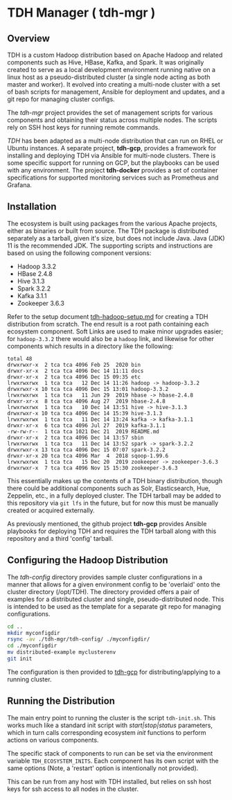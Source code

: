 TDH Manager ( tdh-mgr )
=======================

## Overview

TDH is a custom Hadoop distribution based on Apache Hadoop and related
components such as Hive, HBase, Kafka, and Spark. It was originally 
created to serve as a local development environment running native on a 
linux host as a pseudo-distributed cluster (a single node acting as both 
master and worker).  It evolved into creating a multi-node cluster with a 
set of bash scripts for management, Ansible for deployment and updates, 
and a git repo for managing cluster configs.

The *tdh-mgr* project provides the set of management scripts for various
components and obtaining their status across multiple nodes. The scripts
rely on SSH host keys for running remote commands.

*TDH* has been adapted as a multi-node distribution that can run on
RHEL or Ubuntu instances.  A separate project, **tdh-gcp**, provides a 
framework for installing and deploying TDH via Ansible for multi-node 
clusters. There is some specific support for running on GCP, but the 
playbooks can be used with any environment. The project **tdh-docker** 
provides a set of container specifications for supported monitoring 
services such as Prometheus and Grafana.

## Installation

The ecosystem is built using packages from the various Apache projects,
either as binaries or built from source. The TDH package is distributed
separately as a tarball, given it's size, but does not include Java. 
Java (JDK) 11 is the recommended JDK.  The supporting scripts and 
instructions are based on using the following component versions:

- Hadoop    3.3.2
- HBase     2.4.8
- Hive      3.1.3
- Spark     3.2.2
- Kafka     3.1.1
- Zookeeper 3.6.3


Refer to the setup document [tdh-hadoop-setup.md](docs/tdh-hadoop-setup.md) 
for creating a TDH distribution from scratch. The end result is a root path 
containing each ecosystem component.  Soft Links are used to make minor upgrades 
easier; for `hadoop-3.3.2` there would also be a `hadoop` link, and likewise 
for other components which results in a directory like the following:
```
total 48
drwxrwxr-x  2 tca tca 4096 Feb 25  2020 bin
drwxr-xr-x  2 tca tca 4096 Dec 14 11:11 docs
drwxr-xr-x  2 tca tca 4096 Dec 15 09:35 etc
lrwxrwxrwx  1 tca tca   12 Dec 14 11:26 hadoop -> hadoop-3.3.2
drwxrwxr-x 10 tca tca 4096 Dec 15 13:01 hadoop-3.3.2
lrwxrwxrwx  1 tca tca   11 Jun 29  2019 hbase -> hbase-2.4.8
drwxr-xr-x  8 tca tca 4096 Aug 27  2019 hbase-2.4.8
lrwxrwxrwx  1 tca tca   10 Dec 14 13:51 hive -> hive-3.1.3
drwxrwxr-x 10 tca tca 4096 Dec 14 15:39 hive-3.1.3
lrwxrwxrwx  1 tca tca   11 Dec 14 13:24 kafka -> kafka-3.1.1
drwxr-xr-x  6 tca tca 4096 Jul 27  2019 kafka-3.1.1
-rw-rw-r--  1 tca tca 1021 Dec 21  2019 README.md
drwxr-xr-x  2 tca tca 4096 Dec 14 13:57 sbin
lrwxrwxrwx  1 tca tca   11 Dec 14 13:52 spark -> spark-3.2.2
drwxrwxr-x 13 tca tca 4096 Dec 15 07:07 spark-3.2.2
drwxr-xr-x 20 tca tca 4096 Mar  4  2018 sqoop-1.99.6
lrwxrwxrwx  1 tca tca   15 Dec 20  2019 zookeeper -> zookeeper-3.6.3
drwxrwxr-x  7 tca tca 4096 Nov 15 15:30 zookeeper-3.6.3
```

This essentially makes up the contents of a TDH binary distribution, though 
there could be additional components such as Solr, Elasticsearch, Hue, 
Zeppelin, etc., in a fully deployed cluster. The TDH tarball may be added 
to this repository via `git lfs` in the future, but for now this must be 
manually created or acquired externally.

As previously mentioned, the github project **tdh-gcp** provides Ansible
playbooks for deploying TDH and requires the TDH tarball along with this 
repository and a third 'config' tarball.


## Configuring the Hadoop Distribution

The *tdh-config* directory provides sample cluster configurations in a 
manner that allows for a given environment config to be 'overlaid' onto the 
cluster directory (/opt/TDH). The directory provided offers a pair of 
examples for a distributed cluster and single, pseudo-distributed node. 
This is intended to be used as the template for a separate git repo for
managing configurations.
```bash
cd ..
mkdir myconfigdir
rsync -av ./tdh-mgr/tdh-config/ ./myconfigdir/
cd ./myconfigdir
mv distributed-example myclusterenv
git init
```

The configuration is then provided to [tdh-gcp](https://github.com/tcarland/tdh-gcp) 
for distributing/applying to a running cluster.


## Running the Distribution

The main entry point to running the cluster is the script `tdh-init.sh`.
This works much like a standard init script with *start|stop|status* parameters,
which in turn calls corresponding ecosystem *init* functions to perform actions
on various components.  

The specific stack of components to run can be set via the environment
variable `TDH_ECOSYSTEM_INITS`. Each component has its own script with the
same options (Note, a 'restart' option is intentionally not provided).

This can be run from any host with TDH installed, but relies on ssh host 
keys for ssh access to all nodes in the cluster.

